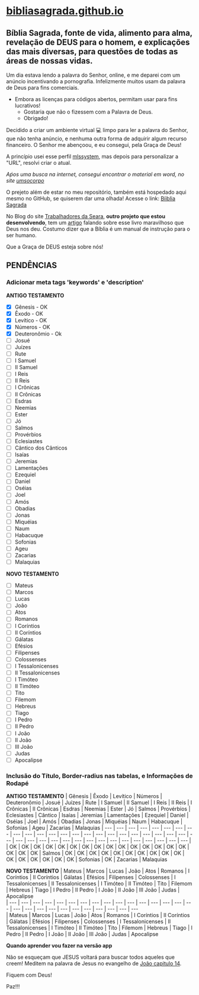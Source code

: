 # [bibliasagrada.github.io](https://bibliasagrada.github.io/)

## Bíblia Sagrada, fonte de vida, alimento para alma, revelação de DEUS para o homem, e explicações das mais diversas, para questões de todas as áreas de nossas vidas.

Um dia estava lendo a palavra do Senhor, online, e me deparei com um anúncio incentivando a pornografia. Infelizmente muitos usam da palavra de Deus para fins comerciais. 

* Embora as licenças para códigos abertos, permitam usar para fins lucrativos! 
   * Gostaria que não o fizessem com a Palavra de Deus. 
   * Obrigado!

Decidido a criar um ambiente virtual :computer: limpo para ler a palavra do Senhor, que não tenha anúncio, e nenhuma outra forma de adquirir algum recurso financeiro. O Senhor me abençoou, e eu consegui, pela Graça de Deus! 

A princípio usei esse perfil [mlssystem](https://github.com/mlssystem), mas depois para personalizar a "URL", resolvi criar o atual.

_Aṕos uma busca na internet, consegui encontrar o material em word, no site [umsocorpo](https://umsocorpo.com.br/biblia-sagrada-em-doc-word-versao-revista-e-corrigida/)_

O prejeto além de estar no meu repositório, também está hospedado aqui mesmo no GitHub, se quiserem dar uma olhada! Acesse o link: [Bíiblia Sagrada](https://bibliasagrada.github.io/) 

No Blog do site [Trabalhadores da Seara](https://mlssystem.github.io/trabalhadoresdaseara/), **outro projeto que estou desenvolvendo**, tem um [artigo](https://mlssystem.github.io/trabalhadoresdaseara/biblia-sagrada.html) falando sobre esse livro maravilhoso que Deus nos deu. Costumo dizer que a Bíblia é um manual de instrução para o ser humano.

Que a Graça de DEUS esteja sobre nós!

## PENDÊNCIAS

### Adicionar meta tags 'keywords' e 'description'

**ANTIGO TESTAMENTO**

- [X] Gênesis - OK
- [X] Êxodo - OK 
- [X] Levítico - OK
- [x] Números - OK
- [X] Deuteronômio - Ok
- [ ] Josué
- [ ] Juízes
- [ ] Rute
- [ ] I Samuel
- [ ] II Samuel 
- [ ] I Reis 	
- [ ] II Reis 
- [ ] I Crônicas
- [ ] II Crônicas 
- [ ] Esdras 
- [ ] Neemias 
- [ ] Ester 
- [ ] Jó 
- [ ] Salmos 
- [ ] Provérbios 
- [ ] Eclesiastes 
- [ ] Cântico dos Cânticos 
- [ ] Isaías 
- [ ] Jeremias 
- [ ] Lamentações 
- [ ] Ezequiel 
- [ ] Daniel 
- [ ] Oséias 
- [ ] Joel 
- [ ] Amós 
- [ ] Obadias 
- [ ] Jonas 
- [ ] Miquéias 
- [ ] Naum 
- [ ] Habacuque 
- [ ] Sofonias 
- [ ] Ageu 
- [ ] Zacarias 
- [ ] Malaquias	 

**NOVO TESTAMENTO**

- [ ] Mateus 
- [ ] Marcos 
- [ ] Lucas 
- [ ] João 
- [ ] Atos 
- [ ] Romanos 
- [ ] I Coríntios 
- [ ] II Coríntios 
- [ ] Gálatas 
- [ ] Efésios 
- [ ] Filipenses 
- [ ] Colossenses 
- [ ] I Tessalonicenses 
- [ ] II Tessalonicenses 
- [ ] I Timóteo 
- [ ] II Timóteo 
- [ ] Tito 
- [ ] Filemom 
- [ ] Hebreus 
- [ ] Tiago 
- [ ] I Pedro 
- [ ] II Pedro 
- [ ] I João 
- [ ] II João 
- [ ] III João 
- [ ] Judas 
- [ ] Apocalipse 	

### Inclusão do Título, Border-radius nas tabelas, e Informações de Rodapé 

**ANTIGO TESTAMENTO**
| Gênesis | Êxodo | Levítico | Números | Deuteronômio | Josué | Juízes | Rute | I Samuel | II Samuel | I Reis | II Reis | I Crônicas | II Crônicas | Esdras | Neemias | Ester | Jó | Salmos | Provérbios | Eclesiastes | Cântico  | Isaías | Jeremias | Lamentações | Ezequiel | Daniel | Oséias | Joel | Amós | Obadias | Jonas | Miquéias | Naum | Habacuque | Sofonias | Ageu | Zacarias | Malaquias	
| --- | --- | --- | --- | --- | --- | --- | --- | --- | --- | --- | --- | --- | --- | --- | --- | --- | --- | --- | --- | --- | --- | --- | --- | --- | --- | --- | --- | --- | --- | --- | --- | --- | --- | --- | --- | --- | --- | --- |  
| OK | OK | OK | OK | OK | OK | OK | OK | OK | OK | OK | OK | OK | OK | OK | OK | OK | OK | Salmos | OK | OK | OK | OK | OK | OK | OK | OK | OK | OK | OK | OK | OK | OK | OK | OK | Sofonias | OK | Zacarias | Malaquias	

**NOVO TESTAMENTO**
| Mateus | Marcos | Lucas | João | Atos | Romanos | I Coríntios | II Coríntios | Gálatas | Efésios | Filipenses | Colossenses | I Tessalonicenses | II Tessalonicenses | I Timóteo | II Timóteo | Tito | Filemom | Hebreus | Tiago | I Pedro | II Pedro | I João | II João | III João | Judas | Apocalipse 	
| --- | --- | --- | --- | --- | --- | --- | --- | --- | --- | --- | --- | --- | --- | --- | --- | --- | --- | --- | --- | --- | --- | --- | --- | --- | --- | --- 	
| Mateus | Marcos | Lucas | João | Atos | Romanos | I Coríntios | II Coríntios | Gálatas | Efésios | Filipenses | Colossenses | I Tessalonicenses | II Tessalonicenses | I Timóteo | II Timóteo | Tito | Filemom | Hebreus | Tiago | I Pedro | II Pedro | I João | II João | III João | Judas | Apocalipse

**Quando aprender vou fazer na versão app**

Não se esqueçam que JESUS voltará para buscar todos aqueles que creem! Meditem na palavra de Jesus no evangelho de [João capitulo 14](https://bibliasagrada.github.io/novo_testamento/joao/joao-14.html).

Fiquem com Deus!

Paz!!!
